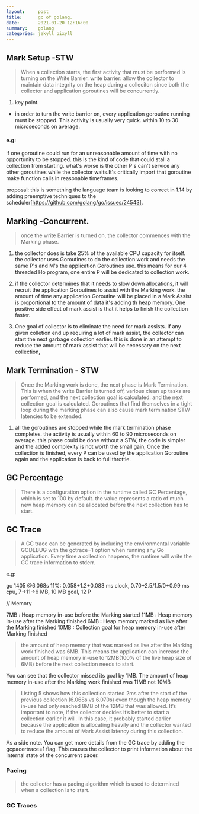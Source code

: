 ```yaml
---
layout:     post
title:      gc of golang.
date:       2021-01-20 12:16:00
summary:    golang
categories: jekyll pixyll
---
```



## Mark Setup -STW
> When a collection starts, the first activity that must be performed is turning on the Write Barrier. write barrier: allow the collector to maintain data integrity on the heap during a colleciton since both the collector and application goroutines will be concurrently.

1. key point.
 - in order to turn the write barrier on, every application goroutine running must be stopped. This activity is usually very quick. within 10 to 30 microseconds on average.

#### e.g: 
  if one goroutine could run for an unreasonable amount of time with no opportunity to be stopped. this is the kind of code that could stall a collection from starting.
  what's worse is the other P's can't service any other goroutines while the collector waits.It's critically import that goroutine make function calls in reasonable timeframes.
  
proposal:
  this is something the language team is looking to correct in 1.14 by adding preemptive techniques to the scheduler[https://github.com/golang/go/issues/24543].
  
## Marking -Concurrent.

> once the write Barrier is turned on, the collector commences with the Marking phase. 
 1. the collector does is take 25% of the available CPU capacity for itself. the collector uses Goroutines to do the collection work and needs the same P's and M's the application Goroutines use. 
      this means for our 4 threaded Ho program, one entire P will be dedicated to collection work.
      
 2. if the collector determines that it needs to slow down allocations, it will recruit the application Goroutines to assist with the Marking work.
    the amount of time any application Goroutine will be placed in a Mark Assist is proportional to the amount of data it's adding th heap memory.
    One positive side effect of mark assist is that it helps to finish the collection faster.
    
 3. One goal of collector is to eliminate the need for mark assists. if any given colletion end up requiring a lot of mark assist, the collector can start the next garbage collection earlier. this is done in an attempt to reduce the amount of mark assist that will be necessary on the next collection,
 
## Mark Termination - STW
> Once the Marking work is done, the next phase is Mark Termination. This is when the write Barrier is turned off, various clean up tasks are performed, and the next collection goal is calculated.
 and the next collection goal is calculated. Goroutines that find themselves in a tight loop during the marking phase can also cause mark termination STW latencies to be extended.
 
 1. all the goroutines are stopped while the mark termination phase completes. the activity is usually within 60 to 90 microseconds on average. this phase could be done without a STW, the code is simpler and the added complexity is not worth the small gain,
  Once the collection is finished, every P can be used by the application Goroutine again and the application is back to full throttle.
 

## GC Percentage
> There is a configuration option in the runtime called GC Percentage, which is set to 100 by default. the value represents a ratio of much new heap memory can be allocated before the next collection has to start.


## GC Trace

> A GC trace can be generated by including the environmental variable GODEBUG with the gctrace=1 option when running any Go application. Every time a collection happens, the runtime will write the GC trace information to stderr.
  
e.g:

gc 1405 @6.068s 11%: 0.058+1.2+0.083 ms clock, 0.70+2.5/1.5/0+0.99 ms cpu, 7->11->6 MB, 10 MB goal, 12 P

// Memory

7MB         : Heap memory in-use before the Marking started
11MB        : Heap memory in-use after the Marking finished
6MB         : Heap memory marked as live after the Marking finished
10MB        : Collection goal for heap memory in-use after Marking finished

> the amount of heap memory that was marked as live after the Marking work finished was 6MB. This means the application
can increase the amount of heap memory in-use to 12MB(100% of the live heap size of 6MB) before the next collection needs to start.

You can see that the collector missed its goal by 1MB. The amount of heap memory in-use after the Marking work finished was 11MB not 10MB

> Listing 5 shows how this collection started 2ms after the start of the previous collection (6.068s vs 6.070s) even though the heap memory in-use had only reached 8MB of the 12MB that was allowed. It’s important to note, if the collector decides it’s better to start a collection earlier it will. In this case, it probably started earlier because the application is allocating heavily and the collector wanted to reduce the amount of Mark Assist latency during this collection.


As a side note. You can get more details from the GC trace by adding the gcpacertrace=1 flag. This causes the collector to print information about the internal state of the concurrent pacer.

### Pacing
> the collector has a pacing algorithm which is used to determined when a collection is to start.

### GC Traces
> 




 
